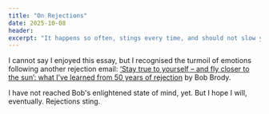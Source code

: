 ```yaml
---
title: "On Rejections"
date: 2025-10-08
header:
excerpt: "It happens so often, stings every time, and should not slow you down..."
---
```


I cannot say  I enjoyed this essay, but I recognised the turmoil of emotions following another rejection email: [‘Stay true to yourself – and fly closer to the sun’: what I’ve learned from 50 years of rejection](https://www.theguardian.com/lifeandstyle/2025/oct/08/stay-true-to-yourself-fly-closer-sun-what-ive-learned-from-50-years-of-rejection) by Bob Brody. 

I have not reached Bob's enlightened state of mind, yet. But I hope I will, eventually. Rejections sting.
